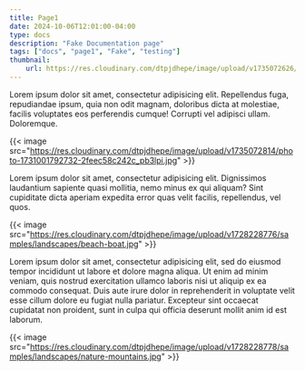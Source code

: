 ```yaml
---
title: Page1
date: 2024-10-06T12:01:00-04:00
type: docs
description: "Fake Documentation page"
tags: ["docs", "page1", "Fake", "testing"]
thumbnail: 
    url: https://res.cloudinary.com/dtpjdhepe/image/upload/v1735072626/photo-1733424114792-22dead08b07d_ounmkf.jpg
---
```


Lorem ipsum dolor sit amet, consectetur adipisicing elit. Repellendus fuga, repudiandae ipsum, quia non odit magnam, doloribus dicta at molestiae, facilis voluptates eos perferendis cumque! Corrupti vel adipisci ullam. Doloremque.

{{< image src="https://res.cloudinary.com/dtpjdhepe/image/upload/v1735072814/photo-1731001792732-2feec58c242c_pb3lpi.jpg" >}}

Lorem ipsum dolor sit amet, consectetur adipisicing elit. Dignissimos laudantium sapiente quasi mollitia, nemo minus ex qui aliquam? Sint cupiditate dicta aperiam expedita error quas velit facilis, repellendus, vel quos.

{{< image src="https://res.cloudinary.com/dtpjdhepe/image/upload/v1728228776/samples/landscapes/beach-boat.jpg" >}}

Lorem ipsum dolor sit amet, consectetur adipisicing elit, sed do eiusmod
tempor incididunt ut labore et dolore magna aliqua. Ut enim ad minim veniam,
quis nostrud exercitation ullamco laboris nisi ut aliquip ex ea commodo
consequat. Duis aute irure dolor in reprehenderit in voluptate velit esse
cillum dolore eu fugiat nulla pariatur. Excepteur sint occaecat cupidatat non
proident, sunt in culpa qui officia deserunt mollit anim id est laborum.

{{< image src="https://res.cloudinary.com/dtpjdhepe/image/upload/v1728228778/samples/landscapes/nature-mountains.jpg" >}}
